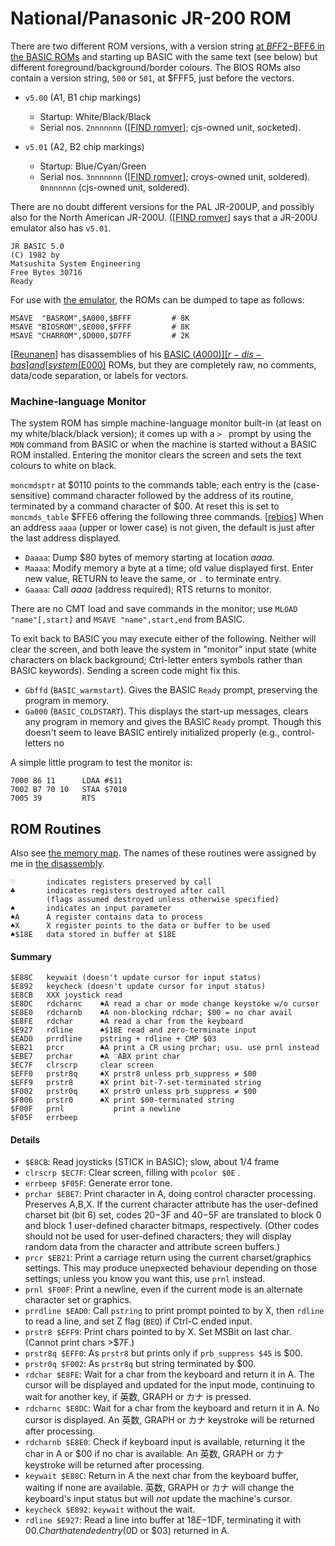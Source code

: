 National/Panasonic JR-200 ROM
=============================

There are two different ROM versions, with a version string [at $BFF2-$BFF6
in the BASIC ROMs][FIND romver] and starting up BASIC with the same text
(see below) but different foreground/background/border colours. The BIOS
ROMs also contain a version string, `500` or `501`, at $FFF5, just before
the vectors.

- `v5.00` (A1, B1 chip markings)
  - Startup: White/Black/Black
  - Serial nos. `2nnnnnnn` ([[FIND romver]]; cjs-owned unit, socketed).

- `v5.01` (A2, B2 chip markings)
  - Startup: Blue/Cyan/Green
  - Serial nos. `3nnnnnnn` ([[FIND romver]]; croys-owned unit, soldered).
    `0nnnnnnn` (cjs-owned unit, soldered).

There are no doubt different versions for the PAL JR-200UP, and possibly
also for the North American JR-200U. ([[FIND romver]] says that a JR-200U
emulator also has `v5.01`.

    JR BASIC 5.0
    (C) 1982 by
    Matsushita System Engineering
    Free Bytes 30716
    Ready

For use with [the emulator][vjr], the ROMs can be dumped to tape as
follows:

    MSAVE  "BASROM",$A000,$BFFF         # 8K
    MSAVE "BIOSROM",$E000,$FFFF         # 8K
    MSAVE "CHARROM",$D000,$D7FF         # 2K

[[Reunanen]] has disassemblies of his [BASIC ($A000)][r-dis-bas] and
[system ($E000)][r-dis-sys] ROMs, but they are completely raw, no
comments, data/code separation, or labels for vectors.

### Machine-language Monitor

The system ROM has simple machine-language monitor built-in (at least
on my white/black/black version); it comes up with a `> ` prompt by
using the `MON` command from BASIC or when the machine is started
without a BASIC ROM installed. Entering the monitor clears the screen
and sets the text colours to white on black.

`moncmdsptr` at $0110 points to the commands table; each entry is the
(case-sensitive) command character followed by the address of its routine,
terminated by a command character of $00. At reset this is set to
`moncmds_table` $FFE6 offering the following three commands. [[rebios]]
When an address `aaaa` (upper or lower case) is not given, the default is
just after the last address displayed.

- `Daaaa`: Dump $80 bytes of memory starting at location _aaaa_.
- `Maaaa`: Modify memory a byte at a time; old value displayed first.
  Enter new value, RETURN to leave the same, or `.` to terminate entry.
- `Gaaaa`: Call _aaaa_ (address required); RTS returns to monitor.

There are no CMT load and save commands in the monitor; use `MLOAD
"name"[,start]` and `MSAVE "name",start,end` from BASIC.

To exit back to BASIC you may execute either of the following. Neither will
clear the screen, and both leave the system in "monitor" input state (white
characters on black background; Ctrl-letter enters symbols rather than
BASIC keywords). Sending a screen code might fix this.
- `Gbffd` (`BASIC_warmstart`). Gives the BASIC `Ready` prompt, preserving
  the program in memory.
- `Ga000` (`BASIC_COLDSTART`). This displays the start-up messages, clears
  any program in memory and gives the BASIC `Ready` prompt. Though this
  doesn't seem to leave BASIC entirely initialized properly (e.g.,
  control-letters no 

A simple little program to test the monitor is:

    7000 86 11      LDAA #$11
    7002 B7 70 10   STAA $7010
    7005 39         RTS


ROM Routines
------------

Also see [the memory map](./memory.md). The names of these routines were
assigned by me in [the disassembly][disasm].

    ♡       indicates registers preserved by call
    ♣       indicates registers destroyed after call
            (flags assumed destroyed unless otherwise specified)
    ♠       indicates an input parameter
    ♠A      A register contains data to process
    ♠X      X register points to the data or buffer to be used
    ♠$18E   data stored in buffer at $18E

#### Summary

    $E88C   keywait (doesn't update cursor for input status)
    $E892   keycheck (doesn't update cursor for input status)
    $E8CB   XXX joystick read
    $E8DC   rdcharnc    ♠A read a char or mode change keystoke w/o cursor
    $E8E0   rdcharnb    ♠A non-blocking rdchar; $00 = no char avail
    $E8FE   rdchar      ♠A read a char from the keyboard
    $E927   rdline      ♠$18E read and zero-terminate input
    $EAD0   prrdline    pstring + rdline + CMP $03
    $EB21   prcr        ♣A print a CR using prchar; usu. use prnl instead
    $EBE7   prchar      ♠A ♡ABX print char
    $EC7F   clrscrp     clear screen
    $EFF0   prstr8q     ♠X prstr8 unless prb_suppress ≠ $00
    $EFF9   prstr8      ♠X print bit-7-set-terminated string
    $F002   prstr0q     ♠X prstr0 unless prb_suppress ≠ $00
    $F006   prstr0      ♠X print $00-terminated string
    $F00F   prnl           print a newline
    $F05F   errbeep

#### Details

- `$E8CB`: Read joysticks (STICK in BASIC); slow, about 1/4 frame
- `clrscrp $EC7F`: Clear screen, filling with `pcolor $0E` .
- `errbeep $F05F`: Generate error tone.
- `prchar $EBE7`: Print character in A, doing control character processing.
  Preserves A,B,X. If the current character attribute has the user-defined
  charset bit (bit 6) set, codes $20-$3F and $40-$5F are translated to
  block 0 and block 1 user-defined character bitmaps, respectively. (Other
  codes should not be used for user-defined characters; they will display
  random data from the character and attribute screen buffers.)
- `prcr $EB21`: Print a carriage return using the current charset/graphics
  settings. This may produce unepxected behaviour depending on those
  settings; unless you know you want this, use `prnl` instead.
- `prnl $F00F`: Print a newline, even if the current mode is an
  alternate character set or graphics.
- `prrdline $EAD0`: Call `pstring` to print prompt pointed to by X, then
  `rdline` to read a line, and set Z flag (`BEQ`) if Ctrl-C ended input.
- `prstr8 $EFF9`: Print chars pointed to by X. Set MSBit on last char.
  (Cannot print chars \>$7F.)
- `prstr8q $EFF0`: As `prstr8` but prints only if `prb_suppress $45` is $00.
- `prstr0q $F002`: As `prstr8q` but string terminated by $00.
- `rdchar $E8FE`: Wait for a char from the keyboard and return it in A. The
  cursor will be displayed and updated for the input mode, continuing to
  wait for another key, if 英数, GRAPH or カナ is pressed.
- `rdcharnc $E8DC`: Wait for a char from the keyboard and return it
  in A. No cursor is displayed. An 英数, GRAPH or カナ keystroke will be
  returned after processing.
- `rdcharnb $E8E0`: Check if keyboard input is available, returning it
  the char in A or $00 if no char is available. An 英数, GRAPH or カナ
  keystroke will be returned after processing.
- `keywait $E88C`: Return in A the next char from the keyboard buffer,
  waiting if none are available. 英数, GRAPH or カナ will change the
  keyboard's input status but will _not_ update the machine's cursor.
- `keycheck $E892`: `keywait` without the wait.
- `rdline $E927`: Read a line into buffer at $18E-$1DF, terminating it with
  $00. Char that ended entry ($0D or $03) returned in A.



<!-------------------------------------------------------------------->
[FIND romver]: http://www17.plala.or.jp/find_jr200/romver.html
[FIND]: http://www17.plala.or.jp/find_jr200/hard.html
[Reunanen]: http://www.kameli.net/marq/?page_id=1270
[disasm]: https://gitlab.com/retroabandon/panasonic-jr/-/blob/master/Bn-BIOS/B1.dis
[r-dis-bas]: http://www.kameli.net/~marq/jr200/basic.lst
[r-dis-sys]: http://www.kameli.net/~marq/jr200/sysrom.lst
[rebios]: https://gitlab.com/retroabandon/panasonic-jr/-/blob/master/Bn-BIOS/B1.dis
[vjr]: http://www17.plala.or.jp/find_jr200/vjr200_en.html
